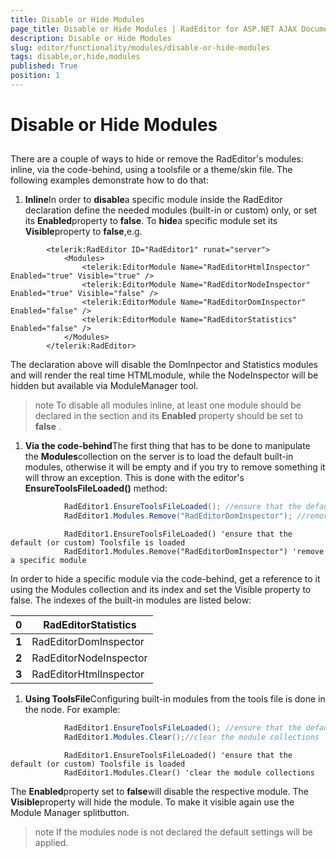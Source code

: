 ```yaml
---
title: Disable or Hide Modules
page_title: Disable or Hide Modules | RadEditor for ASP.NET AJAX Documentation
description: Disable or Hide Modules
slug: editor/functionality/modules/disable-or-hide-modules
tags: disable,or,hide,modules
published: True
position: 1
---
```


# Disable or Hide Modules



## 



There are a couple of ways to hide or remove the RadEditor's modules: inline, via the code-behind, using a toolsfile or a theme/skin file. The following examples demonstrate how to do that:

1. **Inline**In order to **disable**a specific module inside the RadEditor declaration define the needed modules (built-in or custom) only, or set its **Enabled**property to **false**. To **hide**a specific module set its **Visible**property to **false**,e.g.

````ASPNET
	    <telerik:RadEditor ID="RadEditor1" runat="server">
	        <Modules>
	            <telerik:EditorModule Name="RadEditorHtmlInspector" Enabled="true" Visible="true" />
	            <telerik:EditorModule Name="RadEditorNodeInspector" Enabled="true" Visible="false" />
	            <telerik:EditorModule Name="RadEditorDomInspector" Enabled="false" />
	            <telerik:EditorModule Name="RadEditorStatistics" Enabled="false" />
	        </Modules>
	    </telerik:RadEditor>
````

The declaration above will disable the DomInpector and Statistics modules and will render the real time HTMLmodule, while the NodeInspector will be hidden but available via ModuleManager tool.

>note To disable all modules inline, at least one module should be declared in the <Modules> section and its **Enabled** property should be set to **false** .
>


1. **Via the code-behind**The first thing that has to be done to manipulate the **Modules**collection on the server is to load the default built-in modules, otherwise it will be empty and if you try to remove something it will throw an exception. This is done with the editor's **EnsureToolsFileLoaded()** method:



````C#
	        RadEditor1.EnsureToolsFileLoaded(); //ensure that the default (or custom) Toolsfile is loaded
	        RadEditor1.Modules.Remove("RadEditorDomInspector"); //remove a specific module
````
````VB
	        RadEditor1.EnsureToolsFileLoaded() 'ensure that the default (or custom) Toolsfile is loaded
	        RadEditor1.Modules.Remove("RadEditorDomInspector") 'remove a specific module
````

In order to hide a specific module via the code-behind, get a reference to it using the Modules collection and its index and set the Visible property to false. The indexes of the built-in modules are listed below:


|  **0**  | RadEditorStatistics |
| ------ | ------ |
| **1** |RadEditorDomInspector|
| **2** |RadEditorNodeInspector|
| **3** |RadEditorHtmlInspector|For example: **RadEditor1.Modules[2].Visible = false; //hide RadEditorNodeInspector**

1. **Using ToolsFile**Configuring built-in modules from the tools file is done in the <modules> node. For example:



````C#
	        RadEditor1.EnsureToolsFileLoaded(); //ensure that the default (or custom) Toolsfile is loaded
	        RadEditor1.Modules.Clear();//clear the module collections
````
````VB
	        RadEditor1.EnsureToolsFileLoaded() 'ensure that the default (or custom) Toolsfile is loaded
	        RadEditor1.Modules.Clear() 'clear the module collections
````

The **Enabled**property set to **false**will disable the respective module. The **Visible**property will hide the module. To make it visible again use the Module Manager splitbutton.

>note If the modules node is not declared the default settings will be applied.
>

